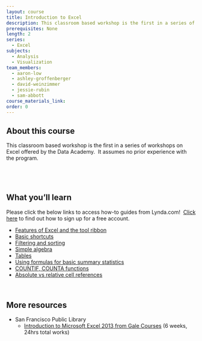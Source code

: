 ```yaml
---
layout: course
title: Introduction to Excel
description: This classroom based workshop is the first in a series of workshops on Excel offered by the Data Academy.
prerequisites: None
length: 2
series:
  - Excel
subjects:
  - Analysis
  - Visualization
team_members:
  - aaron-low
  - ashley-groffenberger
  - david-weinzimmer
  - jessie-rubin
  - sam-abbott
course_materials_link:
order: 0
---
```



## About this course

This classroom based workshop is the first in a series of workshops on Excel offered by the Data Academy. &nbsp;It assumes no prior experience with the program.

## &nbsp;

## What you’ll learn

Please click the below links to access how-to guides from Lynda.com! &nbsp;[Click here](https://drive.google.com/file/d/0BwRgeGq-b8f9eVNXQU9BNEJJVHc/view?usp=sharing) to find out how to sign up for a free account.

* [Features of Excel and the tool ribbon](http://www.lynda.com/Excel-tutorials/Using-menu-system/376986/431699-4.html?)
* [Basic shortcuts](https://support.office.com/en-us/article/Keyboard-shortcuts-in-Excel-Online-9271deca-569e-4ad2-8475-9ff98b8bcce3)
* [Filtering and sorting](http://www.lynda.com/Excel-tutorials/Using-filters/376986/431772-4.html?)
* [Simple algebra](http://www.lynda.com/Excel-tutorials/Creating-simple-formulas/376986/431716-4.html?)
* [Tables](http://www.lynda.com/Excel-tutorials/Creating-using-tables/376986/431731-4.html?)
* [Using formulas for basic summary statistics](http://www.lynda.com/Excel-tutorials/Using-SUM-AVERAGE/376986/431721-4.html?)
* [COUNTIF, COUNTA functions](http://www.lynda.com/Excel-tutorials/Using-COUNTIF-family-functions/376986/431762-4.html?)
* [Absolute vs relative cell references](http://www.lynda.com/Excel-tutorials/Working-relative-absolute-mixed-references/376986/431720-4.html?)


&nbsp;

## More resources

* San Francisco Public Library
  * [Introduction to Microsoft Excel 2013](http://education.gale.com/l-sfpl/online-courses/microsoft-excel-2013-introduction?tab=detail)[&nbsp;from Gale Courses](__notset__) (6 weeks, 24hrs total works)
